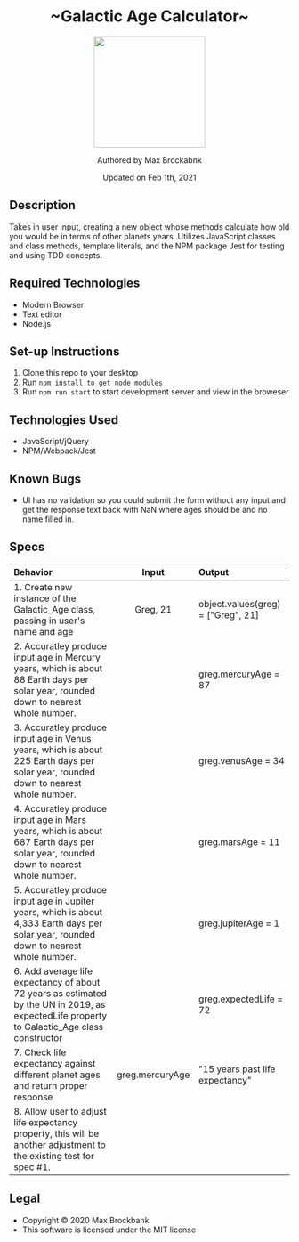<h1 align="center">~Galactic Age Calculator~</h1>
<div align="center">
<img src="https://github.com/MaxBrockbank.png" width="200px" height="auto" >
</div>
<p align="center">Authored by Max Brockabnk</p>
<p align="center">Updated on Feb 1th, 2021</p>

## Description
Takes in user input, creating a new object whose methods calculate how old you would be in terms of other planets years. Utilizes JavaScript classes and class methods, template literals, and the NPM package Jest for testing and using TDD concepts.  

## Required Technologies
* Modern Browser
* Text editor
* Node.js


## Set-up Instructions
1. Clone this repo to your desktop
2. Run ``npm install to get node modules``
3. Run ``npm run start`` to start development server and view in the broweser

## Technologies Used
* JavaScript/jQuery
* NPM/Webpack/Jest

## Known Bugs
* UI has no validation so you could submit the form without any input and get the response text back with NaN where ages should be and no name filled in. 

## Specs

| Behavior  | Input | Output  |
| :--- | :---: |  :---  |
|1. Create new instance of the Galactic_Age class, passing in user's name and age | Greg, 21 | object.values(greg) = ["Greg", 21]|
|2. Accuratley produce input age in Mercury years, which is about 88 Earth days per solar year, rounded down to nearest whole number.|| greg.mercuryAge = 87|
|3. Accuratley produce input age in Venus years, which is about 225 Earth days per solar year, rounded down to nearest whole number.|| greg.venusAge = 34|
|4. Accuratley produce input age in Mars years, which is about 687 Earth days per solar year, rounded down to nearest whole number.|| greg.marsAge = 11|
|5. Accuratley produce input age in Jupiter years, which is about 4,333 Earth days per solar year, rounded down to nearest whole number.|| greg.jupiterAge = 1|
|6. Add average life expectancy of about 72 years as estimated by the UN in 2019, as expectedLife property to Galactic_Age class constructor||greg.expectedLife = 72|
|7. Check life expectancy against different planet ages and return proper response|greg.mercuryAge|"15 years past life expectancy"|
|8. Allow user to adjust life expectancy property, this will be another adjustment to the existing test for spec #1.|||
## Legal
* Copyright © 2020 Max Brockbank
* This software is licensed under the MIT license
